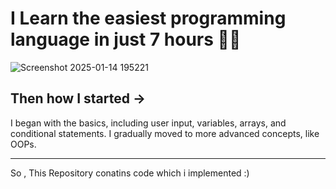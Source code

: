 # I Learn the easiest programming language in just 7 hours 🤯🤯
![Screenshot 2025-01-14 195221](https://github.com/user-attachments/assets/9d8dbd0f-febf-42e6-bf31-9e255909b01a)
## Then how I started ->
I began with the basics, including user input, variables, arrays, and conditional statements. I gradually moved to more advanced concepts, like OOPs.

---
So , This Repository conatins code which i implemented :)
